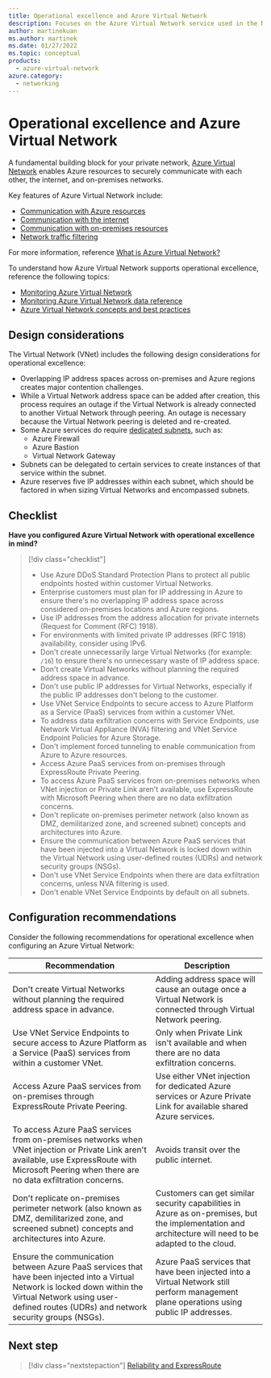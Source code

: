 ```yaml
---
title: Operational excellence and Azure Virtual Network
description: Focuses on the Azure Virtual Network service used in the Networking solution to provide best-practice, design considerations, and configuration recommendations related to Operational excellence.
author: martinekuan
ms.author: martinek
ms.date: 01/27/2022
ms.topic: conceptual
products:
  - azure-virtual-network
azure.category:
  - networking
---
```


# Operational excellence and Azure Virtual Network

A fundamental building block for your private network, [Azure Virtual Network](/azure/virtual-network/) enables Azure resources to securely communicate with each other, the internet, and on-premises networks.

Key features of Azure Virtual Network include:

- [Communication with Azure resources](/azure/virtual-network/virtual-networks-overview#communicate-between-azure-resources)
- [Communication with the internet](/azure/virtual-network/virtual-networks-overview#communicate-with-the-internet)
- [Communication with on-premises resources](/azure/virtual-network/virtual-networks-overview#communicate-with-on-premises-resources)
- [Network traffic filtering](/azure/virtual-network/virtual-networks-overview#filter-network-traffic)

For more information, reference [What is Azure Virtual Network?](/azure/virtual-network/virtual-networks-overview)

To understand how Azure Virtual Network supports operational excellence, reference the following topics:

- [Monitoring Azure Virtual Network](/azure/virtual-network/monitor-virtual-network)
- [Monitoring Azure Virtual Network data reference](/azure/virtual-network/monitor-virtual-network-reference#resource-logs)
- [Azure Virtual Network concepts and best practices](/azure/virtual-network/concepts-and-best-practices)

## Design considerations

The Virtual Network (VNet) includes the following design considerations for operational excellence:

- Overlapping IP address spaces across on-premises and Azure regions creates major contention challenges.
- While a Virtual Network address space can be added after creation, this process requires an outage if the Virtual Network is already connected to another Virtual Network through peering. An outage is necessary because the Virtual Network peering is deleted and re-created.
- Some Azure services do require [dedicated subnets](/azure/virtual-network/virtual-network-for-azure-services#services-that-can-be-deployed-into-a-virtual-network), such as:
  - Azure Firewall
  - Azure Bastion
  - Virtual Network Gateway
- Subnets can be delegated to certain services to create instances of that service within the subnet.
- Azure reserves five IP addresses within each subnet, which should be factored in when sizing Virtual Networks and encompassed subnets.

## Checklist

**Have you configured Azure Virtual Network with operational excellence in mind?**

> [!div class="checklist"]
> - Use Azure DDoS Standard Protection Plans to protect all public endpoints hosted within customer Virtual Networks.
> - Enterprise customers must plan for IP addressing in Azure to ensure there's no overlapping IP address space across considered on-premises locations and Azure regions.
> - Use IP addresses from the address allocation for private internets (Request for Comment (RFC) 1918).
> - For environments with limited private IP addresses (RFC 1918) availability, consider using IPv6.
> - Don't create unnecessarily large Virtual Networks (for example: `/16`) to ensure there's no unnecessary waste of IP address space.
> - Don't create Virtual Networks without planning the required address space in advance.
> - Don't use public IP addresses for Virtual Networks, especially if the public IP addresses don't belong to the customer.
> - Use VNet Service Endpoints to secure access to Azure Platform as a Service (PaaS) services from within a customer VNet.
> - To address data exfiltration concerns with Service Endpoints, use Network Virtual Appliance (NVA) filtering and VNet Service Endpoint Policies for Azure Storage.
> - Don't implement forced tunneling to enable communication from Azure to Azure resources.
> - Access Azure PaaS services from on-premises through ExpressRoute Private Peering.
> - To access Azure PaaS services from on-premises networks when VNet injection or Private Link aren't available, use ExpressRoute with Microsoft Peering when there are no data exfiltration concerns.
> - Don't replicate on-premises perimeter network (also known as DMZ, demilitarized zone, and screened subnet) concepts and architectures into Azure.
> - Ensure the communication between Azure PaaS services that have been injected into a Virtual Network is locked down within the Virtual Network using user-defined routes (UDRs) and network security groups (NSGs).
> - Don't use VNet Service Endpoints when there are data exfiltration concerns, unless NVA filtering is used.
> - Don't enable VNet Service Endpoints by default on all subnets.

## Configuration recommendations

Consider the following recommendations for operational excellence when configuring an Azure Virtual Network:

|Recommendation|Description|
|--------------|-----------|
|Don't create Virtual Networks without planning the required address space in advance.|Adding address space will cause an outage once a Virtual Network is connected through Virtual Network peering.|
|Use VNet Service Endpoints to secure access to Azure Platform as a Service (PaaS) services from within a customer VNet.|Only when Private Link isn't available and when there are no data exfiltration concerns.|
|Access Azure PaaS services from on-premises through ExpressRoute Private Peering.|Use either VNet injection for dedicated Azure services or Azure Private Link for available shared Azure services.|
|To access Azure PaaS services from on-premises networks when VNet injection or Private Link aren't available, use ExpressRoute with Microsoft Peering when there are no data exfiltration concerns.|Avoids transit over the public internet.|
|Don't replicate on-premises perimeter network (also known as DMZ, demilitarized zone, and screened subnet) concepts and architectures into Azure.|Customers can get similar security capabilities in Azure as on-premises, but the implementation and architecture will need to be adapted to the cloud.|
|Ensure the communication between Azure PaaS services that have been injected into a Virtual Network is locked down within the Virtual Network using user-defined routes (UDRs) and network security groups (NSGs).|Azure PaaS services that have been injected into a Virtual Network still perform management plane operations using public IP addresses.|

## Next step

> [!div class="nextstepaction"]
> [Reliability and ExpressRoute](reliability.md)
